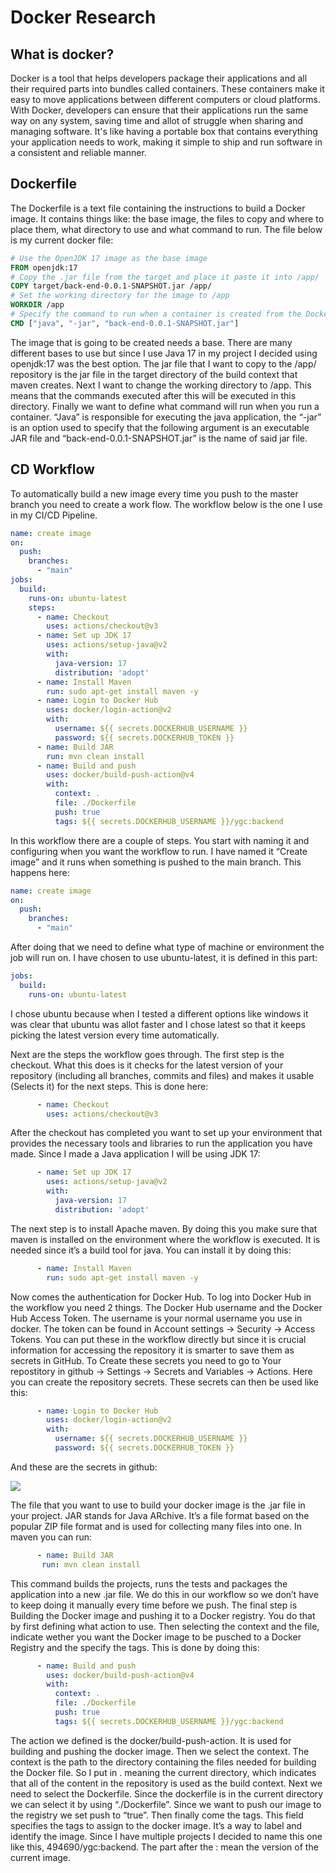 # Docker Research

## What is docker?
Docker is a tool that helps developers package their applications and all their required parts into bundles called containers. 
These containers make it easy to move applications between different computers or cloud platforms. With Docker, developers can ensure that their applications run the same way on any system, saving time and allot of struggle when sharing and managing software. 
It's like having a portable box that contains everything your application needs to work, making it simple to ship and run software in a consistent and reliable manner.

## Dockerfile
The Dockerfile is a text file containing the instructions to build a Docker image.  It contains things like: the base image, the files to copy and where to place them, what directory to use and what command to run. The file below is my current docker file:
```dockerfile
# Use the OpenJDK 17 image as the base image
FROM openjdk:17
# Copy the .jar file from the target and place it paste it into /app/
COPY target/back-end-0.0.1-SNAPSHOT.jar /app/
# Set the working directory for the image to /app
WORKDIR /app
# Specify the command to run when a container is created from the Docker image.
CMD ["java", "-jar", "back-end-0.0.1-SNAPSHOT.jar"]
```
The image that is going to be created needs a base. There are many different bases to use but since I use Java 17 in my project I decided using openjdk:17 was the best option. The jar file that I want to copy to the /app/ repository is the jar file in the target directory of the build context that maven creates. Next I want to change the working directory to /app. This means that the commands executed after this will be executed in this directory. Finally we want to define what command will run when you run a container. “Java” is responsible for executing the java application, the “-jar” is an option used to specify that the following argument is an executable JAR file and “back-end-0.0.1-SNAPSHOT.jar” is the name of said jar file.

## CD Workflow
To automatically build a new image every time you push to the master branch you need to create a work flow. The workflow below is the one I use in my CI/CD Pipeline.
```yaml
name: create image
on:
  push:
    branches:
      - "main"
jobs:
  build:
    runs-on: ubuntu-latest
    steps:
      - name: Checkout
        uses: actions/checkout@v3
      - name: Set up JDK 17
        uses: actions/setup-java@v2
        with:
          java-version: 17
          distribution: 'adopt'
      - name: Install Maven
        run: sudo apt-get install maven -y
      - name: Login to Docker Hub
        uses: docker/login-action@v2
        with:
          username: ${{ secrets.DOCKERHUB_USERNAME }}
          password: ${{ secrets.DOCKERHUB_TOKEN }}
      - name: Build JAR
        run: mvn clean install
      - name: Build and push
        uses: docker/build-push-action@v4
        with:
          context: .
          file: ./Dockerfile
          push: true
          tags: ${{ secrets.DOCKERHUB_USERNAME }}/ygc:backend
```
In this workflow there are a couple of steps. You start with naming it and configuring when you want the workflow to run. I have named it “Create image” and it runs when something is pushed to the main branch. This happens here:
```yaml
name: create image
on:
  push:
    branches:
      - "main"
```
After doing that we need to define what type of machine or environment the job will run on. I have chosen to use ubuntu-latest, it is defined in this part:
```yaml
jobs:
  build:
    runs-on: ubuntu-latest
```
I chose ubuntu because when I tested a different options like windows it was clear that ubuntu was allot faster and I chose latest so that it keeps picking the latest version every time automatically.

Next are the steps the workflow goes through. The first step is the checkout. What this does is it checks for the latest version of your repository (including all branches, commits and files) and makes it usable (Selects it) for the next steps. This is done here:
```yaml
      - name: Checkout
        uses: actions/checkout@v3
```
After the checkout has completed you want to set up your environment that provides the necessary tools and libraries to run the application you have made. Since I made a Java application I will be using JDK 17:
```yaml
      - name: Set up JDK 17
        uses: actions/setup-java@v2
        with:
          java-version: 17
          distribution: 'adopt'

```
The next step is to install Apache maven. By doing this you make sure that maven is installed on the environment where the workflow is executed. It is needed since it’s a build tool for java. You can install it by doing this:
```yaml
      - name: Install Maven
        run: sudo apt-get install maven -y
```
Now comes the authentication for Docker Hub. To log into Docker Hub in the workflow you need 2 things. The Docker Hub username and the Docker Hub Access Token. The username is your normal username you use in docker. The token can be found in Account settings -> Security -> Access Tokens.  You can put these in the workflow directly but since it is crucial information for accessing the repository it is smarter to save them as secrets in GitHub. To Create these secrets you need to go to Your repostitory in github -> Settings -> Secrets and Variables -> Actions. Here you can create the repository secrets. These secrets can then be used like this: 
```yaml
      - name: Login to Docker Hub
        uses: docker/login-action@v2
        with:
          username: ${{ secrets.DOCKERHUB_USERNAME }}
          password: ${{ secrets.DOCKERHUB_TOKEN }}
```
 And these are the secrets in github:
 
 ![](https://cdn.discordapp.com/attachments/1069302114620276918/1117952334140551228/Afbeelding2.png)
 
 The file that you want to use to build your docker image is the .jar file in your project. JAR stands for Java ARchive. It’s a file format based on the popular ZIP file format and is used for collecting many files into one. In maven you can run: 
 ```yaml
       - name: Build JAR
        run: mvn clean install
 ```
 This command builds the projects, runs the tests and packages the application into a new .jar file. We do this in our workflow so we don’t have to keep doing it manually every time before we push.
The final step is Building the Docker image and pushing it to a Docker registry. You do that by first defining what action to use. Then selecting the context and the file, indicate wether you want the Docker image to be pusched to a Docker Registry and the specify the tags. This is done by doing this:
```yaml
      - name: Build and push
        uses: docker/build-push-action@v4
        with:
          context: .
          file: ./Dockerfile
          push: true
          tags: ${{ secrets.DOCKERHUB_USERNAME }}/ygc:backend
```
The action we defined is the docker/build-push-action. It is used for building and pushing the docker image. Then we select the context. The context is the path to the directory containing the files needed for building the Docker file. So I put in . meaning the current directory, which indicates that all of the content in the repository is used as the build context. Next we need to select the Dockerfile. Since the dockerfile is in the current directory we can select it by using “./Dockerfile”. Since we want to push our image to the registry we set push to “true”. Then finally come the tags. This field specifies the tags to assign to the docker image. It’s a way to label and identify the image. Since I have multiple projects I decided to name this one like this, 494690/ygc:backend. The part after the : mean the version of the current image.
